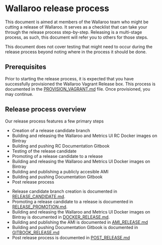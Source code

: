 # Wallaroo release process

This document is aimed at members of the Wallaroo team who might be cutting a release of Wallaroo. It serves as a checklist that can take your through the release process step-by-step. Releasing is a multi-stage process, as such, this document will refer you to others for those steps.

This document does not cover testing that might need to occur during the release process beyond noting where in the process it should be done.

## Prerequisites

Prior to starting the release process, it is expected that you have successfully provisioned the Wallaroo Vagrant Release box. This process is documented in the [PROVISION_VAGRANT.md](PROVISION_VAGRANT.md) file. Once provisioned, you may continue.

## Release process overview

Our release process features a few primary steps

* Creation of a release candidate branch
* Building and releasing the Wallaroo and Metrics UI RC Docker images on Bintray
* Building and pushing RC Documentation Gitbook
* Testing of the release candidate
* Promoting of a release candidate to a release
* Building and releasing the Wallaroo and Metrics UI Docker images on Bintray
* Building and publishing a publicly accesible AMI
* Building and pushing Documentation Gitbook
* Post release process

- Release candidate branch creation is documented in [RELEASE_CANDIDATE.md](RELEASE_CANDIDATE.md).
- Promoting a release candidate to a release is documented in [RELEASE_PROMOTION.md](RELEASE_PROMOTION.md).
- Building and releasing the Wallaroo and Metrics UI Docker images on Bintray is documented in [DOCKER_RELEASE.md](DOCKER_RELEASE.md).
- Building and publishing the AMI is documented in [AMI_RELEASE.md](AMI_RELEASE.md)
- Building and pushing Documentation Gitbook is documented in [GITBOOK_RELEASE.md](GITBOOK_RELEASE.md)
- Post release process is documented in [POST_RELEASE.md](POST_RELEASE.md)
